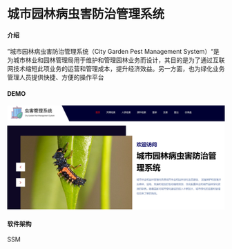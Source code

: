 # 城市园林病虫害防治管理系统

#### 介绍
”城市园林病虫害防治管理系统（City Garden Pest Management System）“是为城市林业和园林管理局用于维护和管理园林业务而设计，其目的是为了通过互联网技术缩短此项业务的运营和管理成本，提升经济效益。另一方面，也为绿化业务管理人员提供快捷、方便的操作平台

#### DEMO

![demo picture](demo.jpg)

#### 软件架构

SSM



